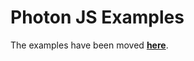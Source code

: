 # Photon JS Examples

The examples have been moved [**here**](https://github.com/prisma/prisma-examples/tree/prisma2/).